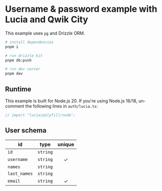 # Username & password example with Lucia and Qwik City

This example uses `pg` and Drizzle ORM.

```bash
# install dependencies
pnpm i

# run drizzle kit
pnpm db:push

# run dev server
pnpm dev
```

## Runtime

This example is built for Node.js 20. If you're using Node.js 16/18, un-comment the following lines in `auth/lucia.ts`:

```ts
// import "lucia/polyfill/node";
```

## User schema

| id           | type     | unique |
| ------------ | -------- | :----: |
| `id`         | `string` |        |
| `username`   | `string` |   ✓    |
| `names`      | `string` |        |
| `last_names` | `string` |        |
| `email`      | `string` |   ✓    |
